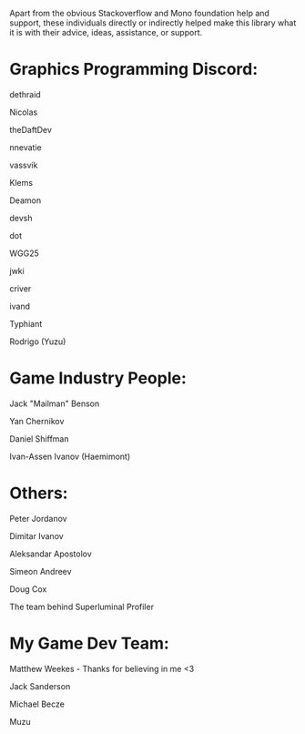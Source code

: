 Apart from the obvious Stackoverflow and Mono foundation help and support, these individuals
directly or indirectly helped make this library what it is with their advice, ideas, assistance, or support.

# Graphics Programming Discord:

dethraid

Nicolas

theDaftDev

nnevatie

vassvik

Klems

Deamon

devsh

dot

WGG25

jwki

criver

ivand

Typhiant

Rodrigo (Yuzu)

# Game Industry People:

Jack "Mailman" Benson

Yan Chernikov

Daniel Shiffman

Ivan-Assen Ivanov (Haemimont)

# Others:

Peter Jordanov

Dimitar Ivanov

Aleksandar Apostolov

Simeon Andreev

Doug Cox

The team behind Superluminal Profiler

# My Game Dev Team:

Matthew Weekes - Thanks for believing in me <3

Jack Sanderson

Michael Becze

Muzu